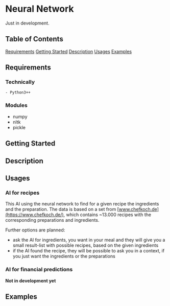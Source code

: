 # Neural Network
Just in development.
## Table of Contents
[Requirements](#requirements)
[Getting Started](#getting-started)
[Description](#description)
[Usages](#usages)
[Examples](#examples)
## Requirements
### Technically
    - Python3++

### Modules
- numpy
- nltk
- pickle

## Getting Started
## Description
## Usages
### AI for recipes 
This AI using the neural network to find for a given recipe the ingredients and the preparation. 
The data is based on a set from [www.chefkoch.de](https://www.chefkoch.de/), which contains ~13.000 recipes with the corresponding preparations and ingredients.

Further options are planned: 
- ask the AI for ingredients, you want in your meal and they will give you a small result-list with possible recipes, based on the given ingredients
- if the AI found the recipe, they will be possible to ask you in a context, if you just want the ingredients or the preparations

### AI for financial predictions
 **Not in development yet**
## Examples
